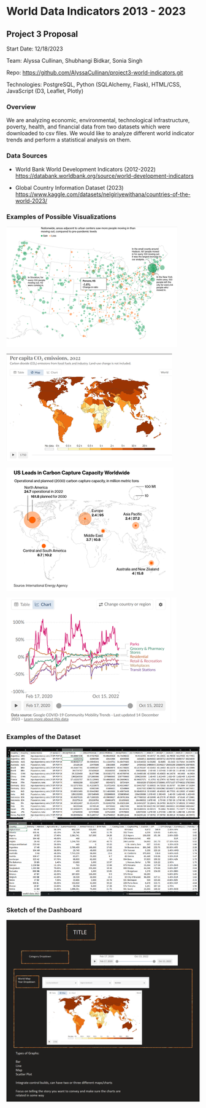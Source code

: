 # World Data Indicators 2013 - 2023
## Project 3 Proposal

Start Date: 12/18/2023

Team: Alyssa Cullinan, Shubhangi Bidkar, Sonia Singh

Repo: https://github.com/AlyssaCullinan/project3-world-indicators.git

Technologies: PostgreSQL, Python (SQLAlchemy, Flask), HTML/CSS, JavaScript (D3, Leaflet, Plotly)

### Overview

We are analyzing economic, environmental, technological infrastructure, poverty, health, and financial data from two datasets which were downloaded to csv files. We would like to analyze different world indicator trends and perform a statistical analysis on them. 

### Data Sources
* World Bank World Development Indicators (2012-2022) 
https://databank.worldbank.org/source/world-development-indicators

* Global Country Information Dataset (2023)
https://www.kaggle.com/datasets/nelgiriyewithana/countries-of-the-world-2023/

### Examples of Possible Visualizations
![Alt text](image.png)

![Alt text](image-1.png)

![Alt text](image-2.png)

![Alt text](image-3.png)

### Examples of the Dataset
![Alt text](image-4.png)
![Alt text](image-5.png)

### Sketch of the Dashboard
![Alt text](image-6.png)